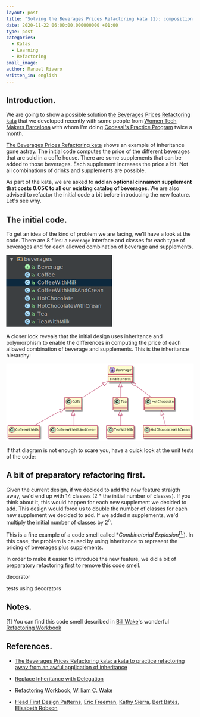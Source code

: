 ```yaml
---
layout: post
title: "Solving the Beverages Prices Refactoring kata (1): composition over inheritance"
date: 2020-11-22 06:00:00.000000000 +01:00
type: post
categories:
  - Katas
  - Learning 
  - Refactoring
small_image: 
author: Manuel Rivero
written_in: english
---
```


<h2>Introduction. </h2>

We are going to show a possible solution [the Beverages Prices Refactoring kata](/2019/04/beverages_prices_kata) that we developed recently with some people from [Women Tech Makers Barcelona](https://www.meetup.com/wtmbcn/) with whom I'm doing [Codesai's Practice Program](https://github.com/Codesai/practice_program) twice a month.

[The Beverages Prices Refactoring kata](/2019/04/beverages_prices_kata) shows an example of inheritance gone astray. The initial code computes the price of the different beverages that are sold in a coffe house. There are some supplements that can be added to those beverages. Each supplement increases the price a bit. Not all combinations of drinks and supplements are possible.

As part of the kata, we are asked to **add an optional cinnamon supplement that costs 0.05€ to all our existing catalog of beverages**. We are also advised to refactor the initial code a bit before introducing the new feature. Let's see why.

<h2>The initial code. </h2>

To get an idea of the kind of problem we are facing, we'll have a look at the code. There are 8 files: a `Beverage` interface and classes for each type of beverages and for each allowed combination of beverage and supplements. 

<figure style="overflow: hidden; margin:auto;">
<img src="/assets/solving_beverage_kata_initial_code_folder.png" alt="initial code files" />
</figure>

A closer look reveals that the initial design uses inheritance and polymorphism to enable the differences in computing the price of each allowed combination of beverage and supplements. This is the inheritance hierarchy:

<figure style="overflow: hidden; margin:auto;">
<img src="/assets/beverages_prices_inheritance_hierarchy.png" alt="Inheritance hierarchy in the initial code" />
</figure>

If that diagram is not enough to scare you, have a quick look at the unit tests of the code:

<script src="https://gist.github.com/trikitrok/a9b2b77762045a77cfd9c6854046add7.js"></script>

<h2>A bit of preparatory refactoring first. </h2>

Given the current design, if we decided to add the new feature straigth away, we'd end up with 14 classes (2 * the initial number of classes). If you think about it, this would happen for each new supplement we decided to add. This design would force us to double the number of classes for each new supplement we decided to add. If we added n supplements, we'd multiply the initial number of classes by 2<sup>n</sup>.

This is a fine example of a code smell called **Combinatorial Explosion*<a href="#nota1"><sup>[1]</sup></a>). In this case, the problem is caused by using inheritance to represent the pricing of beverages plus supplements. 

In order to make it easier to introduce the new feature, we did a bit of preparatory refactoring first to remove this code smell.

decorator
<script src="https://gist.github.com/trikitrok/bdb22d3d3b66408f4049deb3f27188fb.js"></script>

tests using decorators

<script src="https://gist.github.com/trikitrok/223b064324a93957418f48a26557f3e8.js"></script>

<h2>Notes.</h2>

<a name="nota1"></a> [1] You can find this code smell described in [Bill Wake](https://xp123.com/articles/)'s wonderful [Refactoring Workbook](https://www.goodreads.com/book/show/337298.Refactoring_Workbook)

<h2>References.</h2>

* [The Beverages Prices Refactoring kata: a kata to practice refactoring away from an awful application of inheritance](/2019/04/beverages_prices_kata)

* [Replace Inheritance with Delegation](https://refactoring.com/catalog/replaceSuperclassWithDelegate.html)

* [Refactoring Workbook](https://www.goodreads.com/book/show/337298.Refactoring_Workbook), [William C. Wake](https://xp123.com/articles/)

* [Head First Design Patterns](https://www.goodreads.com/book/show/58128.Head_First_Design_Patterns), [Eric Freeman](https://en.wikipedia.org/wiki/Eric_Freeman_(writer)), [Kathy Sierra](https://en.wikipedia.org/wiki/Kathy_Sierra), [Bert Bates](https://twitter.com/bertbates?lang=en), [Elisabeth Robson](https://www.elisabethrobson.com/)
